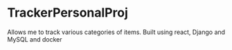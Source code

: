 # TrackerPersonalProj
Allows me to track various categories of items. Built using react, Django and MySQL and docker
